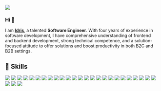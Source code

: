 [![](https://hits.seeyoufarm.com/api/count/incr/badge.svg?url=https%3A%2F%2Fgithub.com%2FIdrisAkintobi1212%2Fhit-counter)](#)

### Hi 👋

I am **<a href="https://idrisakintobi.github.io" target="_blank">Idris</a>**, a talented **Software Engineer**. With four years of experience in software development, I have comprehensive understanding of frontend and backend development, strong technical competence, and a solution-focused attitude to offer solutions and boost productivity in both B2C and B2B settings.


## 🚀 Skills

[![](https://img.shields.io/badge/HTML5-E34F26?style=for-the-badge&logo=html5&logoColor=white)](#)
[![](https://img.shields.io/badge/CSS3-1572B6?style=for-the-badge&logo=css3&logoColor=white)](#)
[![](https://img.shields.io/badge/JavaScript-F7DF1E?style=for-the-badge&logo=javascript&logoColor=black)](#)
[![](https://img.shields.io/badge/TypeScript-007ACC?style=for-the-badge&logo=typescript&logoColor=white)](#)
[![](https://img.shields.io/badge/Node.js-43853D?style=for-the-badge&logo=node.js&logoColor=white)](#)
[![](https://img.shields.io/badge/Express.js-404D59?style=for-the-badge)](#)
[![](https://img.shields.io/badge/GraphQl-E10098?style=for-the-badge&logo=graphql&logoColor=white)](#)
[![](https://img.shields.io/badge/Apollo%20GraphQL-311C87?&style=for-the-badge&logo=Apollo%20GraphQL&logoColor=white)](#)
[![](https://img.shields.io/badge/React-20232A?style=for-the-badge&logo=react&logoColor=61DAFB)](#)
[![](https://img.shields.io/badge/Redux-593D88?style=for-the-badge&logo=redux&logoColor=white)](#)
[![](https://img.shields.io/badge/MySQL-00000F?style=for-the-badge&logo=mysql&logoColor=white)](#)
[![](https://img.shields.io/badge/MongoDB-4EA94B?style=for-the-badge&logo=mongodb&logoColor=white)](#)
[![](https://img.shields.io/badge/PostgreSQL-316192?style=for-the-badge&logo=postgresql&logoColor=white)](#)
[![](https://img.shields.io/badge/redis-%23DD0031.svg?&style=for-the-badge&logo=redis&logoColor=white)](#)
[![](https://img.shields.io/badge/SQLite-07405E?style=for-the-badge&logo=sqlite&logoColor=white)](#)
[![](https://img.shields.io/badge/Prisma-3982CE?style=for-the-badge&logo=Prisma&logoColor=white)](#)
[![](https://img.shields.io/badge/Sequelize-52B0E7?style=for-the-badge&logo=Sequelize&logoColor=white)](#)
[![](https://img.shields.io/badge/Docker-2CA5E0?style=for-the-badge&logo=docker&logoColor=white)](#)
[![](https://img.shields.io/badge/kubernetes-326ce5.svg?&style=for-the-badge&logo=kubernetes&logoColor=white)](#)
[![](https://img.shields.io/badge/Amazon_AWS-FF9900?style=for-the-badge&logo=amazonaws&logoColor=white)](#)
[![](https://img.shields.io/badge/Digital_Ocean-0080FF?style=for-the-badge&logo=DigitalOcean&logoColor=white)](#)
[![](https://img.shields.io/badge/Heroku-430098?style=for-the-badge&logo=heroku&logoColor=white)](#)
[![](https://img.shields.io/badge/Netlify-00C7B7?style=for-the-badge&logo=netlify&logoColor=white)](#)
[![](https://img.shields.io/badge/Vercel-000000?style=for-the-badge&logo=vercel&logoColor=white)](#)
[![](https://img.shields.io/badge/Jest-C21325?style=for-the-badge&logo=jest&logoColor=white)](#)
[![](https://img.shields.io/badge/Postman-FF6C37?style=for-the-badge&logo=Postman&logoColor=white)](#)
[![](https://img.shields.io/badge/Insomnia-5849be?style=for-the-badge&logo=Insomnia&logoColor=white)](#)
[![](https://img.shields.io/badge/Swagger-85EA2D?style=for-the-badge&logo=Swagger&logoColor=white)](#)

<!-- For buttons -->
<!-- https://github.com/alexandresanlim/Badges4-README.md-Profile#-cloud- -->
<!-- For Streak -->
<!-- https://github-readme-streak-stats.herokuapp.com/demo/ -->


<!-- [![GitHub Streak](https://github-readme-streak-stats.herokuapp.com/?user=IdrisAkintobi&theme=blue-green)](#)  -->
